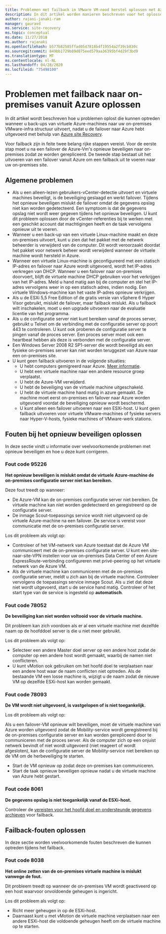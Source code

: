 ```yaml
---
title: Problemen met failback in VMware VM-nood herstel oplossen met Azure Site Recovery
description: In dit artikel worden manieren beschreven voor het oplossen van problemen met failback en opnieuw beveiligen tijdens de nood herstel van een VMware-VM naar Azure met Azure Site Recovery.
author: rajani-janaki-ram
manager: gauravd
ms.service: site-recovery
ms.topic: conceptual
ms.date: 11/27/2018
ms.author: rajanaki
ms.openlocfilehash: b577b82585ffad0547818b4f19554a2f39cb830c
ms.sourcegitcommit: 849bb1729b89d075eed579aa36395bf4d29f3bd9
ms.translationtype: MT
ms.contentlocale: nl-NL
ms.lasthandoff: 04/28/2020
ms.locfileid: "75498100"
---
```

# <a name="troubleshoot-failback-to-on-premises-from-azure"></a>Problemen met failback naar on-premises vanuit Azure oplossen

In dit artikel wordt beschreven hoe u problemen oplost die kunnen optreden wanneer u back-ups van virtuele Azure-machines naar uw on-premises VMware-infra structuur uitvoert, nadat u de failover naar Azure hebt uitgevoerd met behulp van [Azure site Recovery](site-recovery-overview.md).

Voor failback zijn in feite twee belang rijke stappen vereist. Voor de eerste stap moet u na een failover de Azure-Vm's opnieuw beveiligen naar on-premises zodat ze worden gerepliceerd. De tweede stap bestaat uit het uitvoeren van een failover vanuit Azure om een failback uit te voeren naar uw on-premises site.

## <a name="common-issues"></a>Algemene problemen

- Als u een alleen-lezen gebruikers-vCenter-detectie uitvoert en virtuele machines beveiligt, is de beveiliging geslaagd en werkt failover. Tijdens het opnieuw beveiligen mislukt de failover omdat de gegevens opslag niet kan worden gedetecteerd. Een symptoom is dat de gegevens opslag niet wordt weer gegeven tijdens het opnieuw beveiligen. U kunt dit probleem oplossen door de vCenter-referenties bij te werken met een geschikt account dat machtigingen heeft en de taak vervolgens opnieuw uit te voeren.
- Wanneer u een back-up van een virtuele Linux-machine maakt en deze on-premises uitvoert, kunt u zien dat het pakket met de netwerk beheerder is verwijderd van de computer. Dit wordt veroorzaakt doordat het pakket voor netwerk beheer wordt verwijderd wanneer de virtuele machine wordt hersteld in Azure.
- Wanneer een virtuele Linux-machine is geconfigureerd met een statisch IP-adres en failover naar Azure wordt uitgevoerd, wordt het IP-adres verkregen van DHCP. Wanneer u een failover naar on-premises doorvoert, blijft de virtuele machine DHCP gebruiken voor het verkrijgen van het IP-adres. Meld u hand matig aan bij de computer en stel het IP-adres vervolgens weer in op een statisch adres, indien nodig. Een virtuele Windows-machine kan het vaste IP-adres opnieuw verkrijgen.
- Als u de ESXi 5,5 Free Edition of de gratis versie van vSphere 6 Hyper Visor gebruikt, mislukt de failover, maar failback mislukt. Als u failback wilt inschakelen, moet u een upgrade uitvoeren naar de evaluatie licentie van het programma.
- Als u de configuratie server niet kunt bereiken vanaf de proces server, gebruikt u Telnet om de verbinding met de configuratie server op poort 443 te controleren. U kunt ook proberen de configuratie server te pingen vanaf de proces server. Een proces server moet ook een heartbeat hebben als deze is verbonden met de configuratie server.
- Een Windows Server 2008 R2 SP1-server die wordt beveiligd als een fysieke on-premises server kan niet worden teruggezet van Azure naar een on-premises site.
- U kunt geen failback uitvoeren in de volgende situaties:
    - U hebt computers gemigreerd naar Azure. [Meer informatie](migrate-overview.md#what-do-we-mean-by-migration).
    - U hebt een virtuele machine naar een andere resource groep verplaatst.
    - U hebt de Azure-VM verwijderd.
    - U hebt de beveiliging van de virtuele machine uitgeschakeld.
    - U hebt de virtuele machine hand matig in azure gemaakt. De machine moet eerst on-premises en failover naar Azure worden uitgevoerd voordat de beveiliging opnieuw wordt beschermd.
    - U kunt alleen een failover uitvoeren naar een ESXi-host. U kunt geen failback uitvoeren voor virtuele VMware-machines of fysieke servers naar Hyper-V-hosts, fysieke machines of VMware-werk stations.


## <a name="troubleshoot-reprotection-errors"></a>Fouten bij het opnieuw beveiligen oplossen

In deze sectie vindt u informatie over veelvoorkomende problemen met opnieuw beveiligen en hoe u deze kunt corrigeren.

### <a name="error-code-95226"></a>Fout code 95226

**Het opnieuw beveiligen is mislukt omdat de virtuele Azure-machine de on-premises configuratie server niet kan bereiken.**

Deze fout treedt op wanneer:

* De Azure-VM kan de on-premises configuratie server niet bereiken. De virtuele machine kan niet worden gedetecteerd en geregistreerd op de configuratie server.
* De inmage Scout-toepassings service wordt niet uitgevoerd op de virtuele Azure-machine na een failover. De service is vereist voor communicatie met de on-premises configuratie server.

Los dit probleem als volgt op:

* Controleer of het VM-netwerk van Azure toestaat dat de Azure VM communiceert met de on-premises configuratie server. U kunt een site-naar-site-VPN instellen voor uw on-premises Data Center of een Azure ExpressRoute-verbinding configureren met privé-peering op het virtuele netwerk van de Azure VM.
* Als de virtuele machine kan communiceren met de on-premises configuratie server, meldt u zich aan bij de virtuele machine. Controleer vervolgens de toepassings service inmage Scout. Als u ziet dat deze niet wordt uitgevoerd, start u de service hand matig. Controleer of het start type van de service is ingesteld op **automatisch**.

### <a name="error-code-78052"></a>Fout code 78052

**De beveiliging kan niet worden voltooid voor de virtuele machine.**

Dit probleem kan zich voordoen als er al een virtuele machine met dezelfde naam op de hoofddoel server is die u niet meer gebruikt.

Los dit probleem als volgt op:

* Selecteer een andere Master doel server op een andere host zodat de computer op een andere host wordt gemaakt, waarbij de namen niet conflicteren.
* U kunt vMotion ook gebruiken om het hoofd doel te verplaatsen naar een andere host waar de naam conflicten niet optreden. Als de bestaande VM een losse machine is, wijzigt u de naam zodat de nieuwe VM op dezelfde ESXi-host kan worden gemaakt.


### <a name="error-code-78093"></a>Fout code 78093

**De VM wordt niet uitgevoerd, is vastgelopen of is niet toegankelijk.**

Los dit probleem als volgt op:

Als u een failover-VM opnieuw wilt beveiligen, moet de virtuele machine van Azure worden uitgevoerd zodat de Mobility-service wordt geregistreerd bij de on-premises configuratie server en kan worden gerepliceerd door te communiceren met de proces server. Als de computer zich op een onjuist netwerk bevindt of niet wordt uitgevoerd (niet reageert of wordt afgesloten), kan de configuratie server de Mobility-service niet bereiken op de VM om de herbeveiliging te starten.

* Start de VM opnieuw op zodat deze on-premises kan communiceren.
* Start de taak opnieuw beveiligen opnieuw nadat u de virtuele machine van Azure hebt gestart.

### <a name="error-code-8061"></a>Fout code 8061

**De gegevens opslag is niet toegankelijk vanaf de ESXi-host.**

Controleer de [vereisten voor het hoofd doel en ondersteunde gegevens archieven](vmware-azure-prepare-failback.md#deploy-a-separate-master-target-server) voor failback.


## <a name="troubleshoot-failback-errors"></a>Failback-fouten oplossen

In deze sectie worden veelvoorkomende fouten beschreven die kunnen optreden tijdens het failback.

### <a name="error-code-8038"></a>Fout code 8038

**Het online zetten van de on-premises virtuele machine is mislukt vanwege de fout.**

Dit probleem treedt op wanneer de on-premises VM wordt geactiveerd op een host waarvoor onvoldoende geheugen is ingericht. 

Los dit probleem als volgt op:

* Richt meer geheugen in op de ESXi-host.
* Daarnaast kunt u met vMotion de virtuele machine verplaatsen naar een andere ESXi-host die voldoende geheugen heeft om de virtuele machine op te starten.
